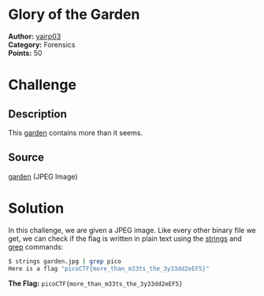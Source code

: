 # Glory of the Garden

**Author:** [yairp03](https://github.com/yairp03)  
**Category:** Forensics  
**Points:** 50

# Challenge

## Description

This [garden](./garden.jpg) contains more than it seems.

## Source

[garden](./garden.jpg) (JPEG Image)

# Solution

In this challenge, we are given a JPEG image. Like every other binary file we get, we can check if the flag is written in plain text using the [strings](https://linux.die.net/man/1/strings) and [grep](https://linux.die.net/man/1/grep) commands:

```bash
$ strings garden.jpg | grep pico
Here is a flag "picoCTF{more_than_m33ts_the_3y33dd2eEF5}"
```

**The Flag:** `picoCTF{more_than_m33ts_the_3y33dd2eEF5}`
